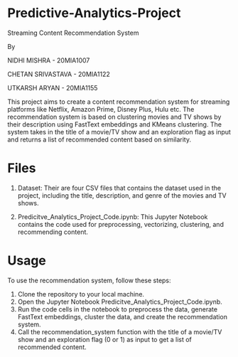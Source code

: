 # Predictive-Analytics-Project

Streaming Content Recommendation System

By

NIDHI MISHRA - 20MIA1007

CHETAN SRIVASTAVA - 20MIA1122

UTKARSH ARYAN - 20MIA1155


This project aims to create a content recommendation system for streaming platforms like Netflix, Amazon Prime, Disney Plus, Hulu etc. The recommendation system is based on clustering movies and TV shows by their description using FastText embeddings and KMeans clustering. The system takes in the title of a movie/TV show and an exploration flag as input and returns a list of recommended content based on similarity.

# Files

1) Dataset: Their are four CSV files that contains the dataset used in the project, including the title, description, and genre of the movies and TV shows.

2) Predicitve_Analytics_Project_Code.ipynb: This Jupyter Notebook contains the code used for preprocessing, vectorizing, clustering, and recommending content.


# Usage

To use the recommendation system, follow these steps:

1) Clone the repository to your local machine.
2) Open the Jupyter Notebook Predicitve_Analytics_Project_Code.ipynb.
3) Run the code cells in the notebook to preprocess the data, generate FastText embeddings, cluster the data, and create the recommendation system.
4) Call the recommendation_system function with the title of a movie/TV show and an exploration flag (0 or 1) as input to get a list of recommended content.
